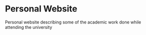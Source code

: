 # Personal Website

Personal website describing some of the academic work done while attending the university
